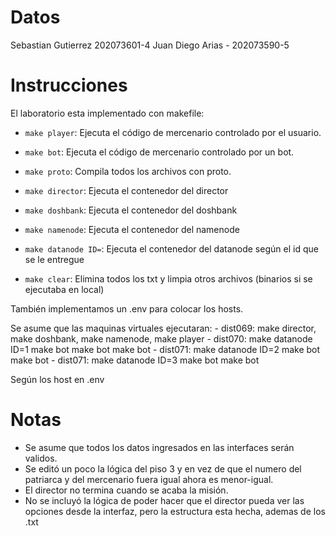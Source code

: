# Datos
Sebastian Gutierrez 202073601-4
Juan Diego Arias - 202073590-5

# Instrucciones

El laboratorio esta implementado con makefile:
- `make player`: Ejecuta el código de mercenario controlado por el usuario.
- `make bot`: Ejecuta el código de mercenario controlado por un bot.

- `make proto`: Compila todos los archivos con proto.

- `make director`: Ejecuta el contenedor del director
- `make doshbank`: Ejecuta el contenedor del doshbank
- `make namenode`: Ejecuta el contenedor del namenode
- `make datanode ID=`: Ejecuta el contenedor del datanode según el id que se le
entregue

- `make clear`: Elimina todos los txt y limpia otros archivos (binarios si se
ejecutaba en local)

También implementamos un .env para colocar los hosts. 

Se asume que las maquinas virtuales ejecutaran:
    - dist069: make director, make doshbank, make namenode, make player
    - dist070: make datanode ID=1 make bot make bot make bot
    - dist071: make datanode ID=2 make bot make bot
    - dist071: make datanode ID=3 make bot make bot

Según los host en .env

# Notas

- Se asume que todos los datos ingresados en las interfaces serán validos.
- Se editó un poco la lógica del piso 3 y en vez de que el numero del patriarca y del mercenario fuera igual ahora es menor-igual.
- El director no termina cuando se acaba la misión.
- No se incluyó la lógica de poder hacer que el director pueda ver las opciones
  desde la interfaz, pero la estructura esta hecha, ademas de los .txt

